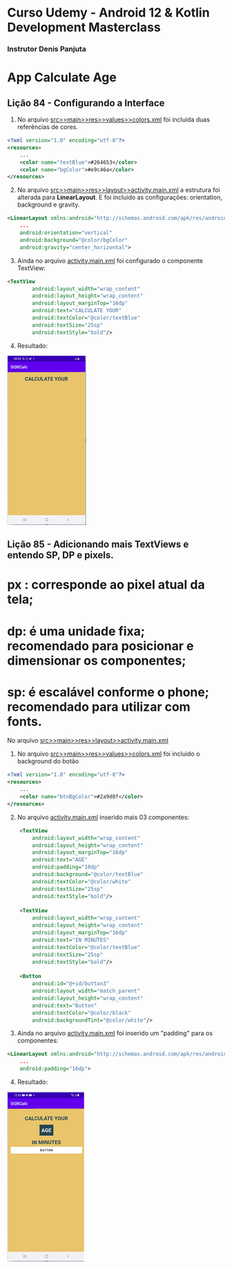 <h1>Curso Udemy - Android 12 & Kotlin Development Masterclass</h1>
<h3> Instrutor Denis Panjuta </h3>

<h1>App Calculate Age</h1>

<h2>Lição 84 - Configurando a Interface</h2>

1. No arquivo <u>src>>main>>res>>values>>colors.xml</u> foi incluida duas referências de cores.

``` xml
<?xml version="1.0" encoding="utf-8"?>
<resources>
    ...
    <color name="textBlue">#264653</color>
    <color name="bgColor">#e9c46a</color>
</resources>

```

2. No arquivo <u>src>>main>>res>>layout>>activity.main.xml</u> a estrutura foi alterada para <b>LinearLayout</b>.
   E foi incluido as configurações: orientation, background e gravity.
```xml
<LinearLayout xmlns:android="http://schemas.android.com/apk/res/android"
    ...
    android:orientation="vertical"
    android:background="@color/bgColor"
    android:gravity="center_horizontal">
```
3. Ainda no arquivo <u>activity.main.xml</u> foi configurado o componente TextView:

``` xml
<TextView
        android:layout_width="wrap_content"
        android:layout_height="wrap_content"
        android:layout_marginTop="16dp"
        android:text="CALCULATE YOUR"
        android:textColor="@color/textBlue"
        android:textSize="25sp"
        android:textStyle="bold"/>
```

4. Resultado:

![ScreenShot App](https://github.com/fabiocaettano/android-calculate-age/blob/lesson85/screenshot/app-lesson84.PNG)


<h2>Lição 85 - Adicionando mais TextViews e entendo SP, DP e pixels.</h2>

# px : corresponde ao pixel atual da tela;
# dp: é uma unidade fixa; recomendado para posicionar e dimensionar os componentes;
# sp: é escalável conforme o phone; recomendado para utilizar com fonts.


No arquivo <u>src>>main>>res>>layout>>activity.main.xml</u>

1. No arquivo <u>src>>main>>res>>values>>colors.xml</u> foi incluido o background
do botão

``` xml
<?xml version="1.0" encoding="utf-8"?>
<resources>
    ...
    <color name="btnBgColor">#2a9d8f</color>
</resources>

```

2. No arquivo <u>activity.main.xml</u> inserido mais 03 componentes:

``` xml
    <TextView
        android:layout_width="wrap_content"
        android:layout_height="wrap_content"
        android:layout_marginTop="16dp"
        android:text="AGE"
        android:padding="10dp"
        android:background="@color/textBlue"
        android:textColor="@color/white"
        android:textSize="25sp"
        android:textStyle="bold"/>

    <TextView
        android:layout_width="wrap_content"
        android:layout_height="wrap_content"
        android:layout_marginTop="16dp"
        android:text="IN MINUTES"
        android:textColor="@color/textBlue"
        android:textSize="25sp"
        android:textStyle="bold"/>

    <Button
        android:id="@+id/button3"
        android:layout_width="match_parent"
        android:layout_height="wrap_content"
        android:text="Button"
        android:textColor="@color/black"
        android:backgroundTint="@color/white"/>
```

3. Ainda no arquivo <u>activity.main.xml</u> foi inserido um "padding" para os componentes:

``` xml
<LinearLayout xmlns:android="http://schemas.android.com/apk/res/android"
    ...
    android:padding="16dp">
```

4. Resultado:

![ScreenShot App](https://github.com/fabiocaettano/android-calculate-age/blob/lesson85/screenshot/app-lesson85.PNG)



